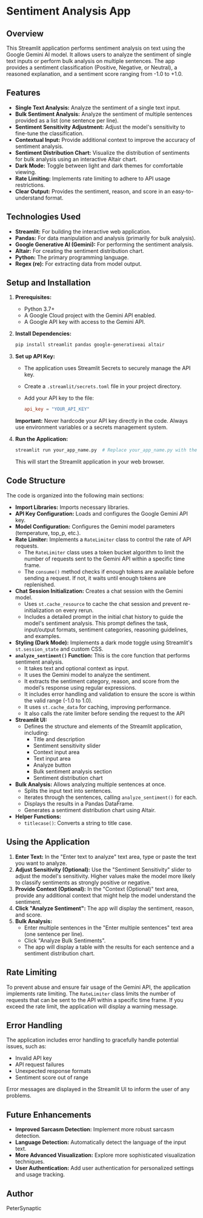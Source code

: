 # Sentiment Analysis App

## Overview

This Streamlit application performs sentiment analysis on text using the Google Gemini AI model. It allows users to analyze the sentiment of single text inputs or perform bulk analysis on multiple sentences. The app provides a sentiment classification (Positive, Negative, or Neutral), a reasoned explanation, and a sentiment score ranging from -1.0 to +1.0.

## Features

*   **Single Text Analysis:** Analyze the sentiment of a single text input.
*   **Bulk Sentiment Analysis:** Analyze the sentiment of multiple sentences provided as a list (one sentence per line).
*   **Sentiment Sensitivity Adjustment:** Adjust the model's sensitivity to fine-tune the classification.
*   **Contextual Input:** Provide additional context to improve the accuracy of sentiment analysis.
*   **Sentiment Distribution Chart:** Visualize the distribution of sentiments for bulk analysis using an interactive Altair chart.
*   **Dark Mode:** Toggle between light and dark themes for comfortable viewing.
*   **Rate Limiting:** Implements rate limiting to adhere to API usage restrictions.
*   **Clear Output:** Provides the sentiment, reason, and score in an easy-to-understand format.

## Technologies Used

*   **Streamlit:** For building the interactive web application.
*   **Pandas:** For data manipulation and analysis (primarily for bulk analysis).
*   **Google Generative AI (Gemini):** For performing the sentiment analysis.
*   **Altair:** For creating the sentiment distribution chart.
*   **Python:** The primary programming language.
*   **Regex (re):** For extracting data from model output.

## Setup and Installation

1.  **Prerequisites:**
    *   Python 3.7+
    *   A Google Cloud project with the Gemini API enabled.
    *   A Google API key with access to the Gemini API.

2.  **Install Dependencies:**

    ```bash
    pip install streamlit pandas google-generativeai altair
    ```

3.  **Set up API Key:**

    *   The application uses Streamlit Secrets to securely manage the API key.
    *   Create a `.streamlit/secrets.toml` file in your project directory.
    *   Add your API key to the file:

        ```toml
        api_key = "YOUR_API_KEY"
        ```

    **Important:** Never hardcode your API key directly in the code.  Always use environment variables or a secrets management system.

4.  **Run the Application:**

    ```bash
    streamlit run your_app_name.py  # Replace your_app_name.py with the actual filename
    ```

    This will start the Streamlit application in your web browser.

## Code Structure

The code is organized into the following main sections:

*   **Import Libraries:** Imports necessary libraries.
*   **API Key Configuration:** Loads and configures the Google Gemini API key.
*   **Model Configuration:** Configures the Gemini model parameters (temperature, top\_p, etc.).
*   **Rate Limiter:** Implements a `RateLimiter` class to control the rate of API requests.
    *   The `RateLimiter` class uses a token bucket algorithm to limit the number of requests sent to the Gemini API within a specific time frame.
    *   The `consume()` method checks if enough tokens are available before sending a request. If not, it waits until enough tokens are replenished.
*   **Chat Session Initialization:** Creates a chat session with the Gemini model.
    *   Uses `st.cache_resource` to cache the chat session and prevent re-initialization on every rerun.
    *   Includes a detailed prompt in the initial chat history to guide the model's sentiment analysis.  This prompt defines the task, input/output formats, sentiment categories, reasoning guidelines, and examples.
*   **Styling (Dark Mode):** Implements a dark mode toggle using Streamlit's `st.session_state` and custom CSS.
*   **`analyze_sentiment()` Function:** This is the core function that performs sentiment analysis.
    *   It takes text and optional context as input.
    *   It uses the Gemini model to analyze the sentiment.
    *   It extracts the sentiment category, reason, and score from the model's response using regular expressions.
    *   It includes error handling and validation to ensure the score is within the valid range (-1.0 to 1.0).
    *   It uses `st.cache_data` for caching, improving performance.
    *   It also calls the rate limiter before sending the request to the API
*   **Streamlit UI:**
    *   Defines the structure and elements of the Streamlit application, including:
        *   Title and description
        *   Sentiment sensitivity slider
        *   Context input area
        *   Text input area
        *   Analyze button
        *   Bulk sentiment analysis section
        *   Sentiment distribution chart
*   **Bulk Analysis:** Allows analyzing multiple sentences at once.
    *   Splits the input text into sentences.
    *   Iterates through the sentences, calling `analyze_sentiment()` for each.
    *   Displays the results in a Pandas DataFrame.
    *   Generates a sentiment distribution chart using Altair.
*   **Helper Functions:**
    *   `titlecase()`: Converts a string to title case.

## Using the Application

1.  **Enter Text:** In the "Enter text to analyze" text area, type or paste the text you want to analyze.
2.  **Adjust Sensitivity (Optional):** Use the "Sentiment Sensitivity" slider to adjust the model's sensitivity. Higher values make the model more likely to classify sentiments as strongly positive or negative.
3.  **Provide Context (Optional):** In the "Context (Optional)" text area, provide any additional context that might help the model understand the sentiment.
4.  **Click "Analyze Sentiment":** The app will display the sentiment, reason, and score.
5.  **Bulk Analysis:**
    *   Enter multiple sentences in the "Enter multiple sentences" text area (one sentence per line).
    *   Click "Analyze Bulk Sentiments".
    *   The app will display a table with the results for each sentence and a sentiment distribution chart.

## Rate Limiting

To prevent abuse and ensure fair usage of the Gemini API, the application implements rate limiting. The `RateLimiter` class limits the number of requests that can be sent to the API within a specific time frame. If you exceed the rate limit, the application will display a warning message.

## Error Handling

The application includes error handling to gracefully handle potential issues, such as:

*   Invalid API key
*   API request failures
*   Unexpected response formats
*   Sentiment score out of range

Error messages are displayed in the Streamlit UI to inform the user of any problems.

## Future Enhancements

*   **Improved Sarcasm Detection:** Implement more robust sarcasm detection.
*   **Language Detection:** Automatically detect the language of the input text.
*   **More Advanced Visualization:**  Explore more sophisticated visualization techniques.
*   **User Authentication:** Add user authentication for personalized settings and usage tracking.

## Author

PeterSynaptic
